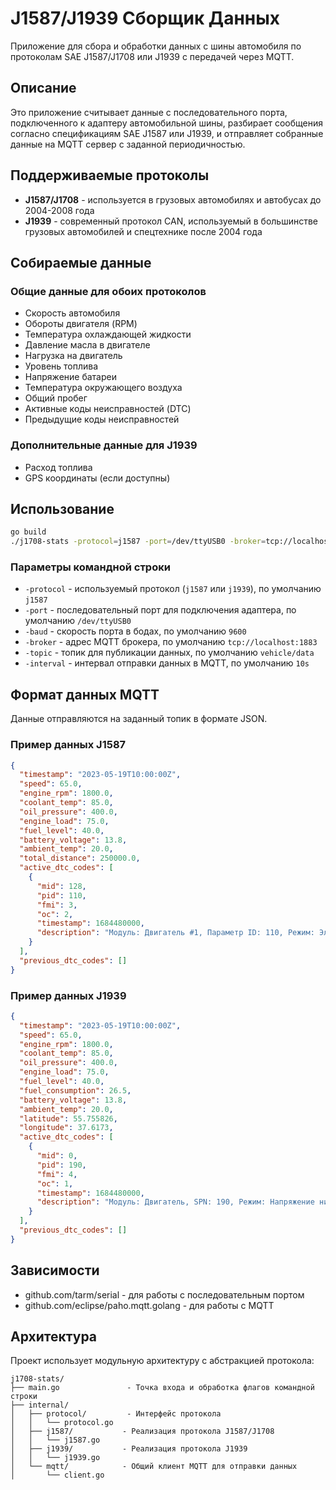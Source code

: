 # J1587/J1939 Сборщик Данных

Приложение для сбора и обработки данных с шины автомобиля по протоколам SAE J1587/J1708 или J1939 с передачей через MQTT.

## Описание

Это приложение считывает данные с последовательного порта, подключенного к адаптеру автомобильной шины, разбирает сообщения согласно спецификациям SAE J1587 или J1939, и отправляет собранные данные на MQTT сервер с заданной периодичностью.

## Поддерживаемые протоколы

- **J1587/J1708** - используется в грузовых автомобилях и автобусах до 2004-2008 года
- **J1939** - современный протокол CAN, используемый в большинстве грузовых автомобилей и спецтехнике после 2004 года

## Собираемые данные

### Общие данные для обоих протоколов
- Скорость автомобиля
- Обороты двигателя (RPM)
- Температура охлаждающей жидкости
- Давление масла в двигателе
- Нагрузка на двигатель
- Уровень топлива
- Напряжение батареи
- Температура окружающего воздуха
- Общий пробег
- Активные коды неисправностей (DTC)
- Предыдущие коды неисправностей

### Дополнительные данные для J1939
- Расход топлива
- GPS координаты (если доступны)

## Использование

```bash
go build
./j1708-stats -protocol=j1587 -port=/dev/ttyUSB0 -broker=tcp://localhost:1883
```

### Параметры командной строки

- `-protocol` - используемый протокол (`j1587` или `j1939`), по умолчанию `j1587`
- `-port` - последовательный порт для подключения адаптера, по умолчанию `/dev/ttyUSB0`
- `-baud` - скорость порта в бодах, по умолчанию `9600`
- `-broker` - адрес MQTT брокера, по умолчанию `tcp://localhost:1883`
- `-topic` - топик для публикации данных, по умолчанию `vehicle/data`
- `-interval` - интервал отправки данных в MQTT, по умолчанию `10s`

## Формат данных MQTT

Данные отправляются на заданный топик в формате JSON.

### Пример данных J1587

```json
{
  "timestamp": "2023-05-19T10:00:00Z",
  "speed": 65.0,
  "engine_rpm": 1800.0,
  "coolant_temp": 85.0,
  "oil_pressure": 400.0,
  "engine_load": 75.0,
  "fuel_level": 40.0,
  "battery_voltage": 13.8,
  "ambient_temp": 20.0,
  "total_distance": 250000.0,
  "active_dtc_codes": [
    {
      "mid": 128,
      "pid": 110,
      "fmi": 3,
      "oc": 2,
      "timestamp": 1684480000,
      "description": "Модуль: Двигатель #1, Параметр ID: 110, Режим: Электрическая неисправность"
    }
  ],
  "previous_dtc_codes": []
}
```

### Пример данных J1939

```json
{
  "timestamp": "2023-05-19T10:00:00Z",
  "speed": 65.0,
  "engine_rpm": 1800.0,
  "coolant_temp": 85.0,
  "oil_pressure": 400.0,
  "engine_load": 75.0,
  "fuel_level": 40.0,
  "fuel_consumption": 26.5,
  "battery_voltage": 13.8,
  "ambient_temp": 20.0,
  "latitude": 55.755826,
  "longitude": 37.6173,
  "active_dtc_codes": [
    {
      "mid": 0,
      "pid": 190,
      "fmi": 4,
      "oc": 1,
      "timestamp": 1684480000,
      "description": "Модуль: Двигатель, SPN: 190, Режим: Напряжение ниже нормы или короткое замыкание на низкое напряжение"
    }
  ],
  "previous_dtc_codes": []
}
```

## Зависимости

- github.com/tarm/serial - для работы с последовательным портом
- github.com/eclipse/paho.mqtt.golang - для работы с MQTT

## Архитектура

Проект использует модульную архитектуру с абстракцией протокола:

```
j1708-stats/
├── main.go               - Точка входа и обработка флагов командной строки
├── internal/
│   ├── protocol/         - Интерфейс протокола
│   │   └── protocol.go
│   ├── j1587/           - Реализация протокола J1587/J1708
│   │   └── j1587.go
│   ├── j1939/           - Реализация протокола J1939
│   │   └── j1939.go
│   └── mqtt/            - Общий клиент MQTT для отправки данных
│       └── client.go
```
